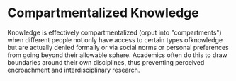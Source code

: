 # Compartmentalized Knowledge 

Knowledge is effectively compartmentalized (orput into "compartments") when different people not only have access to certain types ofknowledge but are actually denied formally or via social norms or personal preferences from going beyond their allowable sphere. Academics often do this to draw boundaries around their own disciplines, thus preventing perceived encroachment and interdisciplinary research.

